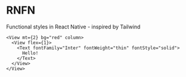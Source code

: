 # RNFN

Functional styles in React Native - inspired by Tailwind

```tsx
<View mt={2} bg="red" column>
  <View flex={1}>
    <Text fontFamily="Inter" fontWeight="thin" fontStyle="solid">
      Hello!
    </Text>
  </View>
</View>
```

